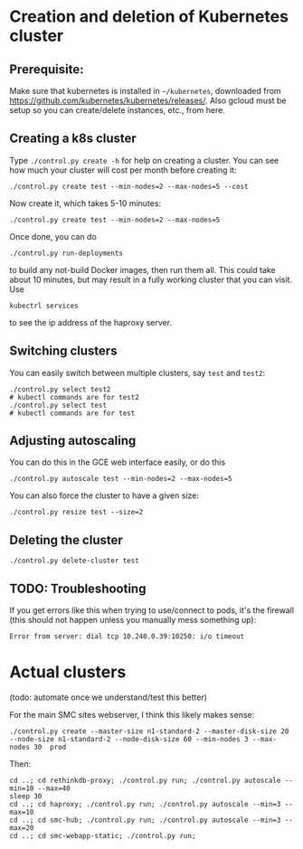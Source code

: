 # Creation and deletion of Kubernetes cluster

## Prerequisite:

Make sure that kubernetes is installed in `~/kubernetes`, downloaded from https://github.com/kubernetes/kubernetes/releases/.  Also gcloud must be setup so you can create/delete instances, etc., from here.

## Creating a k8s cluster

Type `./control.py create -h` for help on creating a cluster.  You can see how much
your cluster will cost per month before creating it:

    ./control.py create test --min-nodes=2 --max-nodes=5 --cost

Now create it, which takes 5-10 minutes:

    ./control.py create test --min-nodes=2 --max-nodes=5

Once done, you can do

    ./control.py run-deployments

to build any not-build Docker images, then run them all.  This could take about 10 minutes, but may result in a fully working cluster that you can visit.  Use

    kubectrl services

to see the ip address of the haproxy server.

## Switching clusters

You can easily switch between multiple clusters, say `test` and `test2`:

    ./control.py select test2
    # kubectl commands are for test2
    ./control.py select test
    # kubectl commands are for test


## Adjusting autoscaling

You can do this in the GCE web interface easily, or do this

    ./control.py autoscale test --min-nodes=2 --max-nodes=5

You can also force the cluster to have a given size:

    ./control.py resize test --size=2

## Deleting the cluster

    ./control.py delete-cluster test

## TODO: Troubleshooting

If you get errors like this when trying to use/connect to pods, it's the firewall (this should not happen unless you manually mess something up):

    Error from server: dial tcp 10.240.0.39:10250: i/o timeout

# Actual clusters

(todo: automate once we understand/test this better)

For the main SMC sites webserver, I think this likely makes sense:

    ./control.py create --master-size n1-standard-2 --master-disk-size 20 --node-size n1-standard-2 --node-disk-size 60 --min-nodes 3 --max-nodes 30  prod

Then:

    cd ..; cd rethinkdb-proxy; ./control.py run; ./control.py autoscale --min=10 --max=40
    sleep 30
    cd ..; cd haproxy; ./control.py run; ./control.py autoscale --min=3 --max=10
    cd ..; cd smc-hub; ./control.py run; ./control.py autoscale --min=3 --max=20
    cd ..; cd smc-webapp-static; ./control.py run;




